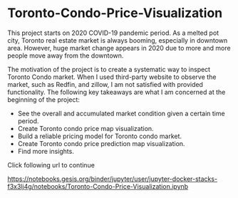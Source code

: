 # Toronto-Condo-Price-Visualization
This project starts on 2020 COVID-19 pandemic period. As a melted pot city, Toronto real estate market is always booming, especially in downtown area. However, huge market change appears in 2020 due to more and more people move away from the downtown.

The motivation of the project is to create a systematic way to inspect Toronto Condo market. When I used third-party website to observe the market, such as Redfin, and zillow, I am not satisfied with provided functionality. The following key takeaways are what I am concerned at the beginning of the project:

* See the overall and accumulated market condition given a certain time period.
* Create Toronto condo price map visualization.
* Build a reliable pricing model for Toronto condo market.
* Create Toronto condo price prediction map visualization.
* Find more insights.

Click following url to continue

https://notebooks.gesis.org/binder/jupyter/user/jupyter-docker-stacks-f3x3lj4g/notebooks/Toronto-Condo-Price-Visualization.ipynb
